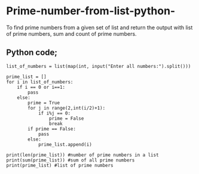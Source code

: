 # Prime-number-from-list-python-
To find prime numbers from a given set of list and return the output with list of prime numbers, sum and count of prime numbers.

## Python code;
    list_of_numbers = list(map(int, input("Enter all numbers:").split()))

    prime_list = []
    for i in list_of_numbers:
        if i == 0 or i==1:
            pass
        else:
            prime = True
            for j in range(2,int(i/2)+1):
                if i%j == 0:
                    prime = False
                    break
            if prime == False:
                pass
            else:
                prime_list.append(i)

    print(len(prime_list)) #number of prime numbers in a list
    print(sum(prime_list)) #sum of all prime numbers
    print(prime_list) #list of prime numbers

